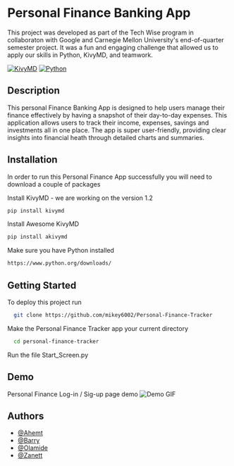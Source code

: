 
# Personal Finance Banking App
This project was developed as part of the Tech Wise program in collaboraton with Google and Carnegie Mellon University's end-of-quarter semester project. It was a fun and engaging challenge that allowed us to apply our skills in Python, KivyMD, and teamwork.

[![KivyMD](https://img.shields.io/badge/Technologies%3A-KivyMD-blue)](https://pypi.org/project/kivymd/)
[![Python](https://img.shields.io/badge/Language%3A-Python-red)](https://www.python.org/downloads/)





## Description
This personal Finance Banking App is designed to help users manage their finance effectively by having a snapshot of their day-to-day expenses. This application allows users to track their income, expenses, savings and investments all in one place. The app is super user-friendly, providing clear insights into financial heath through detailed charts and summaries. 
## Installation

In order to run this Personal Finance App successfully you will need to download a couple of packages

Install KivyMD - we are working on the version 1.2
```bash
pip install kivymd
```
Install Awesome KivyMD
```bash
pip install akivymd
```
Make sure you have Python installed
```bash
https://www.python.org/downloads/
```
    
## Getting Started


To deploy this project run

```bash
  git clone https://github.com/mikey6002/Personal-Finance-Tracker
```
Make the Personal Finance Tracker app your current directory
```bash
  cd personal-finance-tracker
```
Run the file Start_Screen.py


## Demo

Personal Finance Log-in / Sig-up page demo
![Demo GIF](https://i.giphy.com/media/v1.Y2lkPTc5MGI3NjExeXJ4YjJqOG55OTRyYjVmbmQ1ZjB5c3ZlNTBxOTNpZzAzcms0M3ppNCZlcD12MV9pbnRlcm5hbF9naWZfYnlfaWQmY3Q9Zw/s3jsD5Tl6QoTkRbUnL/giphy.gif)




## Authors

- [@Ahemt](https://github.com/AhmetYellow)
- [@Barry](https://github.com/mikey6002)
- [@Olamide](https://github.com/mikey6002)
- [@Zanett](https://github.com/ZDavila3)

